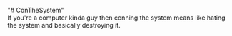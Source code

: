 "# ConTheSystem"  
If you're a computer kinda guy then conning the system means like hating the system and basically destroying it.

